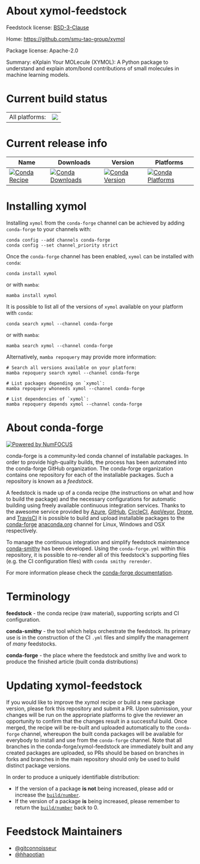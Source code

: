 About xymol-feedstock
=====================

Feedstock license: [BSD-3-Clause](https://github.com/conda-forge/xymol-feedstock/blob/main/LICENSE.txt)

Home: https://github.com/smu-tao-group/xymol

Package license: Apache-2.0

Summary: eXplain Your MOLecule (XYMOL): A Python package to understand and explain atom/bond contributions of small molecules in machine learning models.

Current build status
====================


<table><tr><td>All platforms:</td>
    <td>
      <a href="https://dev.azure.com/conda-forge/feedstock-builds/_build/latest?definitionId=18727&branchName=main">
        <img src="https://dev.azure.com/conda-forge/feedstock-builds/_apis/build/status/xymol-feedstock?branchName=main">
      </a>
    </td>
  </tr>
</table>

Current release info
====================

| Name | Downloads | Version | Platforms |
| --- | --- | --- | --- |
| [![Conda Recipe](https://img.shields.io/badge/recipe-xymol-green.svg)](https://anaconda.org/conda-forge/xymol) | [![Conda Downloads](https://img.shields.io/conda/dn/conda-forge/xymol.svg)](https://anaconda.org/conda-forge/xymol) | [![Conda Version](https://img.shields.io/conda/vn/conda-forge/xymol.svg)](https://anaconda.org/conda-forge/xymol) | [![Conda Platforms](https://img.shields.io/conda/pn/conda-forge/xymol.svg)](https://anaconda.org/conda-forge/xymol) |

Installing xymol
================

Installing `xymol` from the `conda-forge` channel can be achieved by adding `conda-forge` to your channels with:

```
conda config --add channels conda-forge
conda config --set channel_priority strict
```

Once the `conda-forge` channel has been enabled, `xymol` can be installed with `conda`:

```
conda install xymol
```

or with `mamba`:

```
mamba install xymol
```

It is possible to list all of the versions of `xymol` available on your platform with `conda`:

```
conda search xymol --channel conda-forge
```

or with `mamba`:

```
mamba search xymol --channel conda-forge
```

Alternatively, `mamba repoquery` may provide more information:

```
# Search all versions available on your platform:
mamba repoquery search xymol --channel conda-forge

# List packages depending on `xymol`:
mamba repoquery whoneeds xymol --channel conda-forge

# List dependencies of `xymol`:
mamba repoquery depends xymol --channel conda-forge
```


About conda-forge
=================

[![Powered by
NumFOCUS](https://img.shields.io/badge/powered%20by-NumFOCUS-orange.svg?style=flat&colorA=E1523D&colorB=007D8A)](https://numfocus.org)

conda-forge is a community-led conda channel of installable packages.
In order to provide high-quality builds, the process has been automated into the
conda-forge GitHub organization. The conda-forge organization contains one repository
for each of the installable packages. Such a repository is known as a *feedstock*.

A feedstock is made up of a conda recipe (the instructions on what and how to build
the package) and the necessary configurations for automatic building using freely
available continuous integration services. Thanks to the awesome service provided by
[Azure](https://azure.microsoft.com/en-us/services/devops/), [GitHub](https://github.com/),
[CircleCI](https://circleci.com/), [AppVeyor](https://www.appveyor.com/),
[Drone](https://cloud.drone.io/welcome), and [TravisCI](https://travis-ci.com/)
it is possible to build and upload installable packages to the
[conda-forge](https://anaconda.org/conda-forge) [anaconda.org](https://anaconda.org/)
channel for Linux, Windows and OSX respectively.

To manage the continuous integration and simplify feedstock maintenance
[conda-smithy](https://github.com/conda-forge/conda-smithy) has been developed.
Using the ``conda-forge.yml`` within this repository, it is possible to re-render all of
this feedstock's supporting files (e.g. the CI configuration files) with ``conda smithy rerender``.

For more information please check the [conda-forge documentation](https://conda-forge.org/docs/).

Terminology
===========

**feedstock** - the conda recipe (raw material), supporting scripts and CI configuration.

**conda-smithy** - the tool which helps orchestrate the feedstock.
                   Its primary use is in the construction of the CI ``.yml`` files
                   and simplify the management of *many* feedstocks.

**conda-forge** - the place where the feedstock and smithy live and work to
                  produce the finished article (built conda distributions)


Updating xymol-feedstock
========================

If you would like to improve the xymol recipe or build a new
package version, please fork this repository and submit a PR. Upon submission,
your changes will be run on the appropriate platforms to give the reviewer an
opportunity to confirm that the changes result in a successful build. Once
merged, the recipe will be re-built and uploaded automatically to the
`conda-forge` channel, whereupon the built conda packages will be available for
everybody to install and use from the `conda-forge` channel.
Note that all branches in the conda-forge/xymol-feedstock are
immediately built and any created packages are uploaded, so PRs should be based
on branches in forks and branches in the main repository should only be used to
build distinct package versions.

In order to produce a uniquely identifiable distribution:
 * If the version of a package **is not** being increased, please add or increase
   the [``build/number``](https://docs.conda.io/projects/conda-build/en/latest/resources/define-metadata.html#build-number-and-string).
 * If the version of a package **is** being increased, please remember to return
   the [``build/number``](https://docs.conda.io/projects/conda-build/en/latest/resources/define-metadata.html#build-number-and-string)
   back to 0.

Feedstock Maintainers
=====================

* [@gitconnoisseur](https://github.com/gitconnoisseur/)
* [@hhaootian](https://github.com/hhaootian/)

